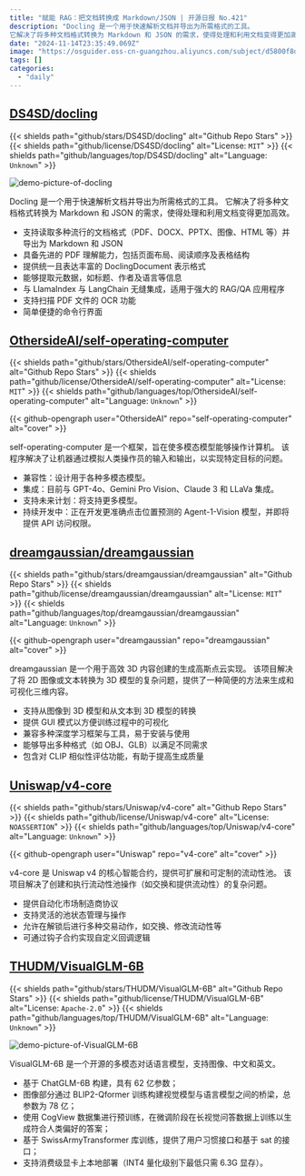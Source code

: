 ```yaml
---
title: "赋能 RAG：把文档转换成 Markdown/JSON | 开源日报 No.421"
description: "Docling 是一个用于快速解析文档并导出为所需格式的工具。
它解决了将多种文档格式转换为 Markdown 和 JSON 的需求，使得处理和利用文档变得更加高效。"
date: "2024-11-14T23:35:49.069Z"
image: "https://osguider.oss-cn-guangzhou.aliyuncs.com/subject/d5800f8d711d21e004d11c6440aebe59.png"
tags: []
categories:
  - "daily"
---
```


## [DS4SD/docling](https://github.com/DS4SD/docling)

{{< shields path="github/stars/DS4SD/docling" alt="Github Repo Stars" >}} {{< shields path="github/license/DS4SD/docling" alt="License: `MIT`" >}} {{< shields path="github/languages/top/DS4SD/docling" alt="Language: `Unknown`" >}}

![demo-picture-of-docling](https://static.osguider.com/subject/github/DS4SD/docling/5fd3dd08ce51d3de2f2049f1e8c0edde.png)

Docling 是一个用于快速解析文档并导出为所需格式的工具。
它解决了将多种文档格式转换为 Markdown 和 JSON 的需求，使得处理和利用文档变得更加高效。

- 支持读取多种流行的文档格式（PDF、DOCX、PPTX、图像、HTML 等）并导出为 Markdown 和 JSON
- 具备先进的 PDF 理解能力，包括页面布局、阅读顺序及表格结构
- 提供统一且表达丰富的 DoclingDocument 表示格式
- 能够提取元数据，如标题、作者及语言等信息
- 与 LlamaIndex 与 LangChain 无缝集成，适用于强大的 RAG/QA 应用程序
- 支持扫描 PDF 文件的 OCR 功能
- 简单便捷的命令行界面
  
## [OthersideAI/self-operating-computer](https://github.com/OthersideAI/self-operating-computer)

{{< shields path="github/stars/OthersideAI/self-operating-computer" alt="Github Repo Stars" >}} {{< shields path="github/license/OthersideAI/self-operating-computer" alt="License: `MIT`" >}} {{< shields path="github/languages/top/OthersideAI/self-operating-computer" alt="Language: `Unknown`" >}}

{{< github-opengraph user="OthersideAI" repo="self-operating-computer" alt="cover" >}}

self-operating-computer 是一个框架，旨在使多模态模型能够操作计算机。
该程序解决了让机器通过模拟人类操作员的输入和输出，以实现特定目标的问题。

- 兼容性：设计用于各种多模态模型。
- 集成：目前与 GPT-4o、Gemini Pro Vision、Claude 3 和 LLaVa 集成。
- 支持未来计划：将支持更多模型。
- 持续开发中：正在开发更准确点击位置预测的 Agent-1-Vision 模型，并即将提供 API 访问权限。
  
## [dreamgaussian/dreamgaussian](https://github.com/dreamgaussian/dreamgaussian)

{{< shields path="github/stars/dreamgaussian/dreamgaussian" alt="Github Repo Stars" >}} {{< shields path="github/license/dreamgaussian/dreamgaussian" alt="License: `MIT`" >}} {{< shields path="github/languages/top/dreamgaussian/dreamgaussian" alt="Language: `Unknown`" >}}

{{< github-opengraph user="dreamgaussian" repo="dreamgaussian" alt="cover" >}}

dreamgaussian 是一个用于高效 3D 内容创建的生成高斯点云实现。
该项目解决了将 2D 图像或文本转换为 3D 模型的复杂问题，提供了一种简便的方法来生成和可视化三维内容。

- 支持从图像到 3D 模型和从文本到 3D 模型的转换
- 提供 GUI 模式以方便训练过程中的可视化
- 兼容多种深度学习框架与工具，易于安装与使用
- 能够导出多种格式（如 OBJ、GLB）以满足不同需求
- 包含对 CLIP 相似性评估功能，有助于提高生成质量
  
## [Uniswap/v4-core](https://github.com/Uniswap/v4-core)

{{< shields path="github/stars/Uniswap/v4-core" alt="Github Repo Stars" >}} {{< shields path="github/license/Uniswap/v4-core" alt="License: `NOASSERTION`" >}} {{< shields path="github/languages/top/Uniswap/v4-core" alt="Language: `Unknown`" >}}

{{< github-opengraph user="Uniswap" repo="v4-core" alt="cover" >}}

v4-core 是 Uniswap v4 的核心智能合约，提供可扩展和可定制的流动性池。
该项目解决了创建和执行流动性池操作（如交换和提供流动性）的复杂问题。

- 提供自动化市场制造商协议
- 支持灵活的池状态管理与操作
- 允许在解锁后进行多种交易动作，如交换、修改流动性等
- 可通过钩子合约实现自定义回调逻辑
  
## [THUDM/VisualGLM-6B](https://github.com/THUDM/VisualGLM-6B)

{{< shields path="github/stars/THUDM/VisualGLM-6B" alt="Github Repo Stars" >}} {{< shields path="github/license/THUDM/VisualGLM-6B" alt="License: `Apache-2.0`" >}} {{< shields path="github/languages/top/THUDM/VisualGLM-6B" alt="Language: `Unknown`" >}}

![demo-picture-of-VisualGLM-6B](https://static.osguider.com/subject/github/THUDM/VisualGLM-6B/f33783369e24df535f682beb453a6c40.png)

VisualGLM-6B 是一个开源的多模态对话语言模型，支持图像、中文和英文。

- 基于 ChatGLM-6B 构建，具有 62 亿参数；
- 图像部分通过 BLIP2-Qformer 训练构建视觉模型与语言模型之间的桥梁，总参数为 78 亿；
- 使用 CogView 数据集进行预训练，在微调阶段在长视觉问答数据上训练以生成符合人类偏好的答案；
- 基于 SwissArmyTransformer 库训练，提供了用户习惯接口和基于 sat 的接口；
- 支持消费级显卡上本地部署（INT4 量化级别下最低只需 6.3G 显存）。
  

